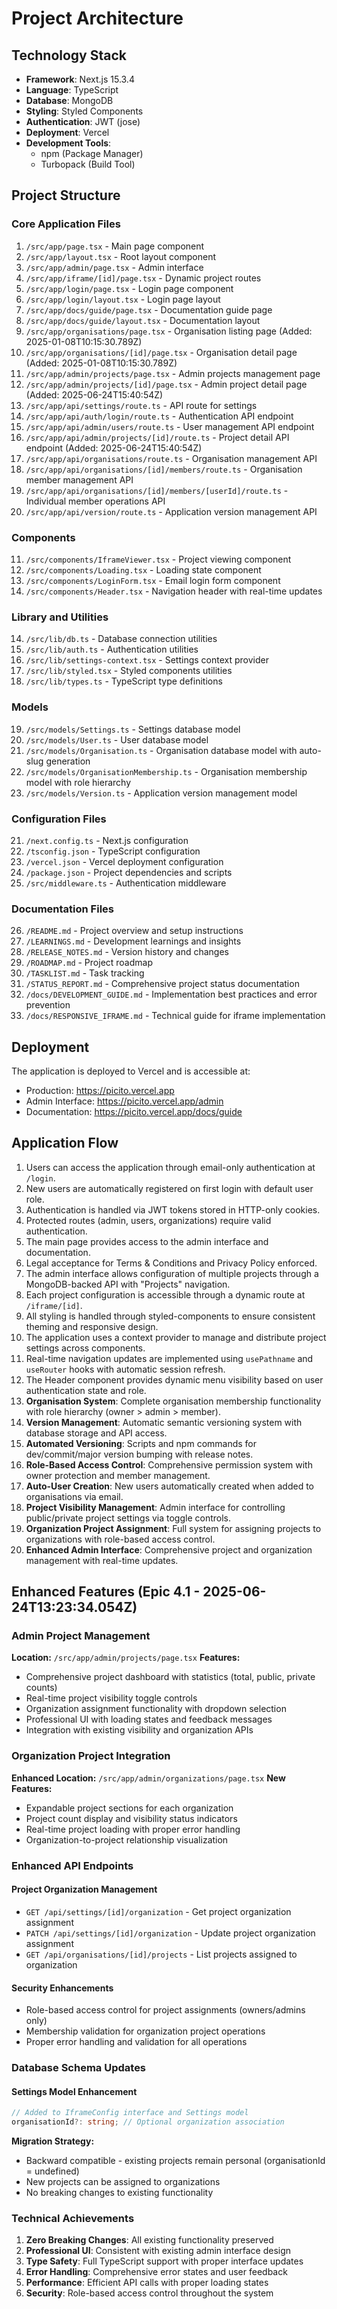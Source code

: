 # Project Architecture

## Technology Stack

- **Framework**: Next.js 15.3.4
- **Language**: TypeScript
- **Database**: MongoDB
- **Styling**: Styled Components
- **Authentication**: JWT (jose)
- **Deployment**: Vercel
- **Development Tools**:
  - npm (Package Manager)
  - Turbopack (Build Tool)

## Project Structure

### Core Application Files
1. `/src/app/page.tsx` - Main page component
2. `/src/app/layout.tsx` - Root layout component
3. `/src/app/admin/page.tsx` - Admin interface
4. `/src/app/iframe/[id]/page.tsx` - Dynamic project routes
5. `/src/app/login/page.tsx` - Login page component
6. `/src/app/login/layout.tsx` - Login page layout
7. `/src/app/docs/guide/page.tsx` - Documentation guide page
8. `/src/app/docs/guide/layout.tsx` - Documentation layout
9. `/src/app/organisations/page.tsx` - Organisation listing page (Added: 2025-01-08T10:15:30.789Z)
10. `/src/app/organisations/[id]/page.tsx` - Organisation detail page (Added: 2025-01-08T10:15:30.789Z)
11. `/src/app/admin/projects/page.tsx` - Admin projects management page
12. `/src/app/admin/projects/[id]/page.tsx` - Admin project detail page (Added: 2025-06-24T15:40:54Z)
13. `/src/app/api/settings/route.ts` - API route for settings
14. `/src/app/api/auth/login/route.ts` - Authentication API endpoint
15. `/src/app/api/admin/users/route.ts` - User management API endpoint
16. `/src/app/api/admin/projects/[id]/route.ts` - Project detail API endpoint (Added: 2025-06-24T15:40:54Z)
17. `/src/app/api/organisations/route.ts` - Organisation management API
18. `/src/app/api/organisations/[id]/members/route.ts` - Organisation member management API
19. `/src/app/api/organisations/[id]/members/[userId]/route.ts` - Individual member operations API
20. `/src/app/api/version/route.ts` - Application version management API

### Components
11. `/src/components/IframeViewer.tsx` - Project viewing component
12. `/src/components/Loading.tsx` - Loading state component
13. `/src/components/LoginForm.tsx` - Email login form component
14. `/src/components/Header.tsx` - Navigation header with real-time updates

### Library and Utilities
14. `/src/lib/db.ts` - Database connection utilities
15. `/src/lib/auth.ts` - Authentication utilities
16. `/src/lib/settings-context.tsx` - Settings context provider
17. `/src/lib/styled.tsx` - Styled components utilities
18. `/src/lib/types.ts` - TypeScript type definitions

### Models
19. `/src/models/Settings.ts` - Settings database model
20. `/src/models/User.ts` - User database model
21. `/src/models/Organisation.ts` - Organisation database model with auto-slug generation
22. `/src/models/OrganisationMembership.ts` - Organisation membership model with role hierarchy
23. `/src/models/Version.ts` - Application version management model

### Configuration Files
21. `/next.config.ts` - Next.js configuration
22. `/tsconfig.json` - TypeScript configuration
23. `/vercel.json` - Vercel deployment configuration
24. `/package.json` - Project dependencies and scripts
25. `/src/middleware.ts` - Authentication middleware

### Documentation Files
26. `/README.md` - Project overview and setup instructions
27. `/LEARNINGS.md` - Development learnings and insights
28. `/RELEASE_NOTES.md` - Version history and changes
29. `/ROADMAP.md` - Project roadmap
30. `/TASKLIST.md` - Task tracking
31. `/STATUS_REPORT.md` - Comprehensive project status documentation
32. `/docs/DEVELOPMENT_GUIDE.md` - Implementation best practices and error prevention
33. `/docs/RESPONSIVE_IFRAME.md` - Technical guide for iframe implementation

## Deployment

The application is deployed to Vercel and is accessible at:
- Production: https://picito.vercel.app
- Admin Interface: https://picito.vercel.app/admin
- Documentation: https://picito.vercel.app/docs/guide

## Application Flow

1. Users can access the application through email-only authentication at `/login`.
2. New users are automatically registered on first login with default user role.
3. Authentication is handled via JWT tokens stored in HTTP-only cookies.
4. Protected routes (admin, users, organizations) require valid authentication.
5. The main page provides access to the admin interface and documentation.
6. Legal acceptance for Terms & Conditions and Privacy Policy enforced.
7. The admin interface allows configuration of multiple projects through a MongoDB-backed API with "Projects" navigation.
8. Each project configuration is accessible through a dynamic route at `/iframe/[id]`.
9. All styling is handled through styled-components to ensure consistent theming and responsive design.
10. The application uses a context provider to manage and distribute project settings across components.
11. Real-time navigation updates are implemented using `usePathname` and `useRouter` hooks with automatic session refresh.
12. The Header component provides dynamic menu visibility based on user authentication state and role.
13. **Organisation System**: Complete organisation membership functionality with role hierarchy (owner > admin > member).
14. **Version Management**: Automatic semantic versioning system with database storage and API access.
15. **Automated Versioning**: Scripts and npm commands for dev/commit/major version bumping with release notes.
15. **Role-Based Access Control**: Comprehensive permission system with owner protection and member management.
16. **Auto-User Creation**: New users automatically created when added to organisations via email.
17. **Project Visibility Management**: Admin interface for controlling public/private project settings via toggle controls.
18. **Organization Project Assignment**: Full system for assigning projects to organizations with role-based access control.
19. **Enhanced Admin Interface**: Comprehensive project and organization management with real-time updates.

## Enhanced Features (Epic 4.1 - 2025-06-24T13:23:34.054Z)

### Admin Project Management

**Location:** `/src/app/admin/projects/page.tsx`
**Features:**
- Comprehensive project dashboard with statistics (total, public, private counts)
- Real-time project visibility toggle controls
- Organization assignment functionality with dropdown selection
- Professional UI with loading states and feedback messages
- Integration with existing visibility and organization APIs

### Organization Project Integration

**Enhanced Location:** `/src/app/admin/organizations/page.tsx`
**New Features:**
- Expandable project sections for each organization
- Project count display and visibility status indicators
- Real-time project loading with proper error handling
- Organization-to-project relationship visualization

### Enhanced API Endpoints

#### Project Organization Management
- `GET /api/settings/[id]/organization` - Get project organization assignment
- `PATCH /api/settings/[id]/organization` - Update project organization assignment
- `GET /api/organisations/[id]/projects` - List projects assigned to organization

#### Security Enhancements
- Role-based access control for project assignments (owners/admins only)
- Membership validation for organization project operations
- Proper error handling and validation for all operations

### Database Schema Updates

#### Settings Model Enhancement
```typescript
// Added to IframeConfig interface and Settings model
organisationId?: string; // Optional organization association
```

**Migration Strategy:**
- Backward compatible - existing projects remain personal (organisationId = undefined)
- New projects can be assigned to organizations
- No breaking changes to existing functionality

### Technical Achievements

1. **Zero Breaking Changes**: All existing functionality preserved
2. **Professional UI**: Consistent with existing admin interface design
3. **Type Safety**: Full TypeScript support with proper interface updates
4. **Error Handling**: Comprehensive error states and user feedback
5. **Performance**: Efficient API calls with proper loading states
6. **Security**: Role-based access control throughout the system
